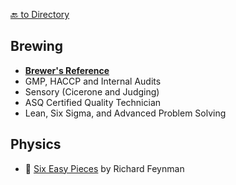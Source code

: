 [🔙 to Directory](README.md)

## Brewing

- [**Brewer's Reference**](https://github.com/quantu-mc/brewers-reference)
- GMP, HACCP and Internal Audits
- Sensory (Cicerone and Judging)
- ASQ Certified Quality Technician
- Lean, Six Sigma, and Advanced Problem Solving

## Physics

- 📙 [Six Easy Pieces](books/sixeasypieces.md) by Richard Feynman
